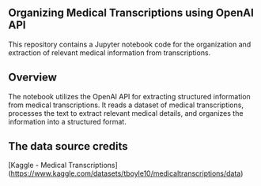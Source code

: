 ## Organizing Medical Transcriptions using OpenAI API
This repository contains a Jupyter notebook code for the organization and extraction of relevant medical information from transcriptions.

## Overview
The notebook utilizes the OpenAI API for extracting structured information from medical transcriptions. It reads a dataset of medical transcriptions, processes the text to extract relevant medical details, and organizes the information into a structured format.

## The data source credits
[Kaggle - Medical Transcriptions] (https://www.kaggle.com/datasets/tboyle10/medicaltranscriptions/data)
